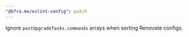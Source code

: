 ```yaml
---
"@bfra.me/eslint-config": patch
---
```


Ignore `postUpgradeTasks.commands` arrays when sorting Renovate configs.
  